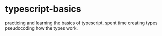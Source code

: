 # typescript-basics

practicing and learning the basics of typescript. spent time creating types pseudocoding how the types work.

